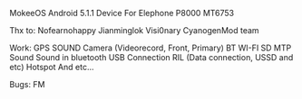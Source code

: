 MokeeOS Android 5.1.1 Device For Elephone P8000 MT6753

Thx to: 
Nofearnohappy 
Jianminglok 
Visi0nary
CyanogenMod team

Work:
GPS
SOUND
Camera (Videorecord, Front, Primary)
BT
WI-FI
SD
MTP
Sound
Sound in bluetooth
USB Connection
RIL (Data connection, USSD and etc)
Hotspot
And etc...

Bugs:
FM